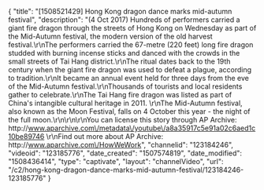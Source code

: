 {
    "title": "[1508521429] Hong Kong dragon dance marks mid-autumn festival",
    "description": "(4 Oct 2017) Hundreds of performers carried a giant fire dragon through the streets of Hong Kong on Wednesday as part of the Mid-Autumn festival, the modern version of the old harvest festival.\r\nThe performers carried the 67-metre (220 feet) long fire dragon studded with burning incense sticks and danced with the crowds in the small streets of Tai Hang district.\r\nThe ritual dates back to the 19th century when the giant fire dragon was used to defeat a plague, according to tradition.\r\nIt became an annual event held for three days from the eve of the Mid-Autumn festival.\r\nThousands of tourists and local residents gather to celebrate.\r\nThe Tai Hang fire dragon was listed as part of China's intangible cultural heritage in 2011.  \r\nThe Mid-Autumn festival, also known as the Moon Festival, falls on 4 October this year - the night of the full moon.\r\n\r\n\r\nYou can license this story through AP Archive: http:\/\/www.aparchive.com\/metadata\/youtube\/a8a35917c5e91a02c6aed1c10be89746 \r\nFind out more about AP Archive: http:\/\/www.aparchive.com\/HowWeWork",
    "channelid": "123184246",
    "videoid": "123185776",
    "date_created": "1507574819",
    "date_modified": "1508436414",
    "type": "captivate",
    "layout": "channelVideo",
    "url": "\/c2\/hong-kong-dragon-dance-marks-mid-autumn-festival\/123184246-123185776"
}